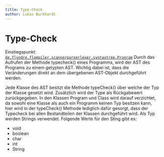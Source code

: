 ```yaml
---
title: Type-Check
author: Lukas Burkhardt
---
```


# Type-Check

Einstiegspunkt: [`de.flyndre.flompiler.scannerparserlexer.syntaxtree.Program`](../src/main/java/de/flyndre/flompiler/scannerparserlexer/syntaxtree/Program.java)
Durch das Aufrufen der Methode typecheck() eines Programms, wird der AST des Programs zu einem getypten AST. Wichtig dabei ist, dass die Veränderungen direkt an dem übergebenen AST-Objekt durchgeführt werden.

Jede Klasse des AST besitzt die Methode typeCheck() über welche der Typ der Klasse gesetzt wird. Zusätzlich wird der Type als Rückgabewert zurückgegeben. In den Klassen Program und Class wird darauf verzichtet, da sowohl eine Klasse als auch ein Programm keinen Typ besitzen kann, hier wird in der typeCheck() Methode lediglich dafür gesorgt, dass der Typecheck bei allen Bestandteilen der Klassen durchgeführt wird.
Als Typ werden Strings verwendet. Folgende Werte für den Sting gibt es:
- void
- boolean
- char
- int
- String
